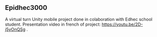 ## Epidhec3000

A virtual turn Unity mobile project done in colaboration with Edhec school student. Presentation video in french of project: https://youtu.be/2D-j5yOnQSg .
